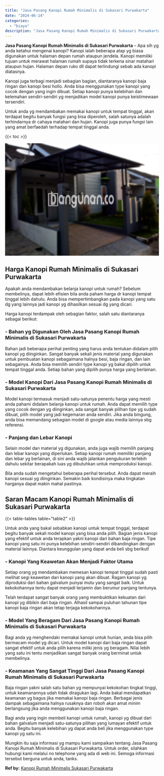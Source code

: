 ```yaml
---
title: "Jasa Pasang Kanopi Rumah Minimalis di Sukasari Purwakarta"
date: "2024-06-14"
categories: 
  - "biaya"
description: "Jasa Pasang Kanopi Rumah Minimalis di Sukasari Purwakarta. Mungkin itu saja informasi yg mampu kami sampaikan tentang Jasa Pasang Kanopi Rumah Minimalis di S..."
---
```


**Jasa Pasang Kanopi Rumah Minimalis di Sukasari Purwakarta** – Apa sih yg anda ketahui mengenai kanopi? Kanopi ialah beberapa atap yg biasa digunakan untuk halaman depan rumah ataupun jendela. Kanopi memiliki tujuan untuk merawat halaman rumah supaya tidak terkena sinar matahari ataupun hujan. Halaman depan ruko dll dapat terlindungi sebab ada kanopi diatasnya.

Kanopi juga terbagi menjadi sebagian bagian, diantaranya kanopi baja ringan dan kanopi besi hollo. Anda bisa menggunakan type kanopi yang cocok dengan yang ingin dibuat. Setiap kanopi punya kelebihan dan kelemahan sendiri-sendiri yg menjadikan model kanopi punya keistimewaan tersendiri.

Untuk anda yg mendambakan memakai kanopi untuk tempat tinggal, akan terdapat begitu banyak fungsi yang bisa diperoleh, salah satunya adalah terhindarnya dr cahaya matahari dan hujan. Kanopi juga punya fungsi lain yang amat berfaedah terhadap tempat tinggal anda.

{{< toc >}}

![Jasa Pasang Kanopi Rumah Minimalis di Sukasari Purwakarta](/images/harga-kanopi-minimalis-48.png)

## Harga Kanopi Rumah Minimalis di Sukasari Purwakarta

Apakah anda mendambakan belanja kanopi untuk rumah? Sebelum membelinya, dapat lebih efisien bila anda paham harga dr kanopi tempat tinggal lebih dahulu. Anda bisa mempertimbangkan pada kanopi yang satu dg yang lainnya jadi kanopi yg dihasilkan sesuai dg yang dicari.

Harga kanopi terdampak oleh sebagian faktor, salah satu diantaranya sebagai berikut:

### \- Bahan yg Digunakan Oleh Jasa Pasang Kanopi Rumah Minimalis di Sukasari Purwakarta

Bahan jadi beberapa perihal penting yang harus anda tentukan didalam pilih kanopi yg diinginkan. Sangat banyak sekali jenis material yang digunakan untuk pembuatan kanopi sebagaimana halnya besi, baja ringan, dan lain sebagainya. Anda bisa memilih sendiri type kanopi yg bakal dipilih untuk tempat tinggal anda. Setiap bahan yang dipilih punya harga yang berlainan.

### \- Model Kanopi Dari Jasa Pasang Kanopi Rumah Minimalis di Sukasari Purwakarta

Model kanopi termasuk menjadi satu-satunya penentu harga yang mesti anda pahami didalam belanja kanopi untuk rumah. Anda dapat memilih type yang cocok dengan yg diinginkan, ada sangat banyak pilihan tipe yg sudah dibuat, pilih model yang jadi kegemaran anda sendiri. Jika anda bingung, anda bisa memandang sebagian model di google atau media lainnya sbg referensi.

### \- Panjang dan Lebar Kanopi

Selain model dan material yg digunakan, anda juga wajib memilih panjang dan lebar kanopi yang diperlukan. Setiap kanopi rumah memiliki panjang dan lebar yg berlainan, di sini anda wajib jalankan pengukuran terlebih dahulu sekitar berapakah luas yg dibutuhkan untuk memproduksi kanopi.

Bila anda sudah mengetahui beberapa perihal tersebut. Anda dapat meraih kanopi sesuai yg diinginkan. Semakin baik kondisinya maka tingkatan harganya dapat makin mahal pastinya.

## Saran Macam Kanopi Rumah Minimalis di Sukasari Purwakarta

{{< table-tables table="table2" >}}

Untuk anda yang bakal sebabkan kanopi untuk tempat tinggal, terdapat begitu banyak sekali model kanopi yang bisa anda pilih. Bagian jenis kanopi yang efektif untuk anda terapkan yakni kanopi dari bahan baja ringan. Tipe kanopi yang satu ini punya kelebihan sendiri-sendiri dibandingkan dengan material lainnya. Diantara keunggulan yang dapat anda beli sbg berikut!

### \- Kanopi Yang Keawetan Akan Menjadi Faktor Utama

Setiap orang yg mendambakan memesan kanopi tempat tinggal sudah pasti melihat segi keawetan dari kanopi yang akan dibuat. Ragam kanopi yg diproduksi dari bahan galvalum punyai mutu yang sangat baik. Untuk kekokohannya tentu dapat menjadi terjamin dan berumur panjang tentunya.

Telah terdapat sangat banyak orang yang membuktikan kekuatan dari kanopi yg dibikin dari baja ringan. Alhasil sampai puluhan tahunan tipe kanopi baja ringan akan tetap terjaga kekokohannya.

### \- Model Yang Beragam Dari Jasa Pasang Kanopi Rumah Minimalis di Sukasari Purwakarta

Bagi anda yg menghendaki memakai kanopi untuk hunian, anda bisa pilih bermacam model yg dicari. Untuk model kanopi dari baja ringan dapat sangat efektif untuk anda pilih karena miliki jenis yg beragam. Nilai lebih yang satu ini tentu menjadikan sangat banyak orang berminat untuk membelinya.

### \- Keamanan Yang Sangat Tinggi Dari Jasa Pasang Kanopi Rumah Minimalis di Sukasari Purwakarta

Baja ringan yakni salah satu bahan yg mempunyai kekokohan tingkat tinggi, untuk keamanannya udah tidak diragukan lagi. Anda bakal mendapatkan keamanan yg bagus jika memakai kanopi baja ringan. Berbagai jenis dampak sebagaimana halnya rusaknya dan roboh akan amat minim berlangsung jika anda menggunakan kanopi baja ringan.

Bagi anda yang ingin membeli kanopi untuk rumah, kanopi yg dibuat dari bahan galvalum menjadi satu-satunya pilihan yang lumayan efektif untuk anda. Begitu banyak kelebihan yg dapat anda beli jika menggunakan type kanopi yg satu ini.

Mungkin itu saja informasi yg mampu kami sampaikan tentang Jasa Pasang Kanopi Rumah Minimalis di Sukasari Purwakarta. Untuk order, silahkan hubungi kami melalui no telephone yang ada di web ini. Semoga informasi tersebut berguna untuk anda, tanks.

**Ref by:**  [Kanopi Rumah Minimalis Sukasari Purwakarta](https://id.wikipedia.org/wiki/Kanopi)
